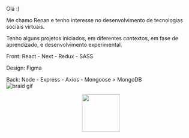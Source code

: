 Olá :)                                                                                                                      


Me chamo Renan e tenho interesse no desenvolvimento de tecnologias sociais virtuais.

Tenho alguns projetos iniciados, em diferentes contextos, em fase de aprendizado, e desenvolvimento experimental.

Front: React - Next - Redux - SASS 

Design: Figma

Back: Node - Express - Axios - Mongoose > MongoDB  
 ![braid gif](https://user-images.githubusercontent.com/52353767/165452568-da5995b3-2f48-4592-a8f4-8dbe20d3f7bf.gif)
                              																																														
                                                            
<div id="header" align="center">
  <img src="https://user-images.githubusercontent.com/52353767/165452568-da5995b3-2f48-4592-a8f4-8dbe20d3f7bf.gif" width="100"/>
</div>
